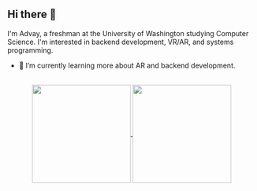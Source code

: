 ## Hi there 👋

I'm Advay, a freshman at the University of Washington studying Computer Science. I'm interested in backend development, VR/AR, and systems programming.

- 🌱 I’m currently learning more about AR and backend development.

<p align="center">
  </br>
  
  <a href="https://github.com/Advayp">
    <img height="200" align="center" src="https://github-readme-stats.vercel.app/api?username=Advayp&hide_rank=true&theme=dracula&show_icons=true"> 
  </a>
  <a href="https://github.com/Advayp">
  <img height="200" align="center" src="https://github-readme-stats.vercel.app/api/top-langs/?username=Advayp&hide=HTML,CSS&hide_progress=true&theme=dracula&show_icons=true">
  </a>
</p>


<!--
**Advayp/Advayp** is a ✨ _special_ ✨ repository because its `README.md` (this file) appears on your GitHub profile.

Here are some ideas to get you started:

- 🔭 I’m currently working on ...
- 🌱 I’m currently learning ...
- 👯 I’m looking to collaborate on ...
- 🤔 I’m looking for help with ...
- 💬 Ask me about ...
- 📫 How to reach me: ...
- 😄 Pronouns: ...
- ⚡ Fun fact: ...
-->
